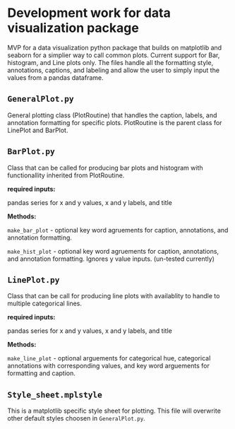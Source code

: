 # Development work for data visualization package
MVP for a data visualization python package that builds on matplotlib and seaborn for a simplier way to call common plots. 
Current support for Bar, histogram, and Line plots only.
The files handle all the formatting style, annotations, captions, and labeling and allow the user to simply 
input the values from a pandas dataframe. 

## `GeneralPlot.py`
General plotting class (PlotRoutine) that handles the caption, labels, and annotation formatting for specific plots. 
PlotRoutine is the parent class for LinePlot and BarPlot.

## `BarPlot.py`
Class that can be called for producing bar plots and histogram with functionallity inherited from PlotRoutine.

**required inputs:**  

pandas series for x and y values, x and y labels, and title

**Methods:** 

`make_bar_plot` - optional key word agruements for caption, annotations, and annotation formatting.

`make_hist_plot` - optional key word agruements for caption, annotations, and annotation formatting. Ignores y value inputs.
(un-tested currently)

## `LinePlot.py`
Class that can be call for producing line plots with availablity to handle to multiple categorical lines. 

**required inputs:**

pandas series for x and y values, x and y labels, and title

**Methods:** 

`make_line_plot` - optional arguements for categorical hue, categorical annotations with corresponding values, and key word
arguements for formatting and caption. 

## `Style_sheet.mplstyle`
This is a matplotlib specific style sheet for plotting. This file will overwrite other default styles choosen in
`GeneralPlot.py`. 
